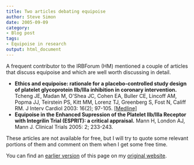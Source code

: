 ```yaml
---
title: Two articles debating equipoise
author: Steve Simon
date: 2005-09-09
category:
- Blog post
tags:
- Equipoise in research
output: html_document
---
```


A frequent contributor to the IRBForum (HM) mentioned a couple of
articles that discuss equipoise and which are well worth discussing in
detail.

-   **Ethics and equipoise: rationale for a placebo-controlled study
    design of platelet glycoprotein IIb/IIIa inhibition in coronary
    intervention.** Tcheng JE, Madan M, O\'Shea JC, Cohen EA, Buller CE,
    Lincoff AM, Popma JJ, Teirstein PS, Kitt MM, Lorenz TJ, Greenberg S,
    Fost N, Califf RM. J Interv Cardiol 2003: 16(2); 97-105.
    [\[Medline\]](http://www.ncbi.nlm.nih.gov/entrez/query.fcgi?cmd=Retrieve&db=PubMed&list_uids=12768912&dopt=Abstract)
-   **Equipoise in the Enhanced Supression of the Platelet IIb/IIIa
    Receptor with Integrilin Trial (ESPRIT): a critical appraisal.**
    Mann H, London AJ, Mann J. Clinical Trials 2005: 2; 233-243.

These articles are not available for free, but I will try to quote some
relevant portions of them and comment on them when I get some free time.

You can find an [earlier version](http://www.pmean.com/05/EquipoiseA.html) of this page on my [original website](http://www.pmean.com/original_site.html).
